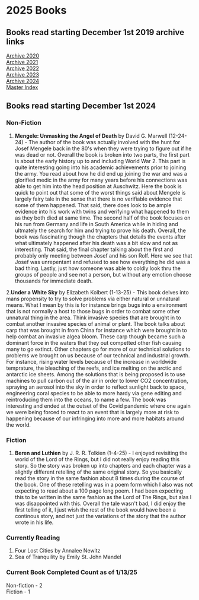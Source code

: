 # 2025 Books

## Books read starting December 1st 2019 archive links

[Archive 2020](https://github.com/Tsukiyonocm/Reading-List/blob/main/README-2020.md)\
[Archive 2021](https://github.com/Tsukiyonocm/Reading-List/blob/main/README-2021.md)\
[Archive 2022](https://github.com/Tsukiyonocm/Reading-List/blob/main/README-2022.md)\
[Archive 2023](https://github.com/Tsukiyonocm/Reading-List/blob/main/README-2023.md)\
[Archive 2024](https://github.com/Tsukiyonocm/Reading-List/blob/main/README-2024.md)\
[Master Index](https://github.com/Tsukiyonocm/Reading-List/blob/main/README-MasterIndex.md)

## Books read starting December 1st 2024

### Non-Fiction

1. <b>Mengele: Unmasking the Angel of Death</b> by David G. Marwell (12-24-24) - The author of the book was actually involved with 
the hunt for Josef Mengele back in the 80's when they were trying to figure out if he was dead or not. Overall the book is broken 
into two parts, the first part is about the early history up to and including World War 2. This part is quite interesting going 
into his academic achievements prior to joining the army. You read about how he did end up joining the war and was a glorified 
medic in the army for many years before his connections was able to get him into the head position at Auschwitz. Here the book 
is quick to point out that some of the worst things said about Mengele is largely fairy tale in the sense that there is no verifiable 
evidence that some of them happened. That said, there does look to be ample evidence into his work with twins and verifying 
what happened to them as they both died at same time. The second half of the book focuses on his run from Germany and life 
in South America while in hiding and ultmately the search for him and trying to prove his death. Overall, the book was fascinating
though the chapters that details the events after what ultimately happened after his death was a bit slow and not as interesting. 
That said, the final chapter talking about the first and probably only meeting between Josef and his son Rolf. Here we see that 
Josef was unrepentant and refused to see how everything he did was a bad thing. Lastly, just how someone was able to coldly look 
thru the groups of people and see not a person, but without any emotion choose thousands for immediate death.

2.<b>Under a White Sky</b> by Elizabeth Kolbert (1-13-25) - This book delves into mans propensity to try to solve problems via either natural or unnatural means. What I mean by this is for instance brings bugs into a environment that is not normally a host to those bugs in order to combat some other unnatural thing in the area. Think invasive species that are brought in to combat another invasive species of animal or plant. The book talks about carp that was brought in from China for instance which were brought in to help combat an invasive algea bloom. These carp though became such a dominant force in the waters that they out competted other fish causing many to go extinct. Other chapters go for more of our technical solutions to problems we brought on us because of our technical and industrial growth. For instance, rising water levels because of the increase in worldwide temprature, the bleaching of the reefs, and ice melting on the arctic and antarctic ice sheets. Among the solutions that is being proposed is to use machines to pull carbon out of the air in order to lower CO2 concentration, spraying an aerosol into the sky in order to reflect sunlight back to space, engineering coral species to be able to more hardy via gene editing and reintroducing them into the oceans, to name a few. The book was interesting and ended at the outset of the Covid pandemic where one again we were being forced to react to an event that is largely more at risk to happening because of our infringing into more and more habitats around the world.

### Fiction
1. <b>Beren and Luthien</b> by J. R. R. Tolkien (1-4-25) - I enjoyed revisiting the world of the Lord of the Rings, but I did not really
enjoy reading this story. So the story was broken up into chapters and each chapter was a slightly different retelling of the same
original story. So you basically read the story in the same fashion about 8 times during the course of the book. One of these retelling 
was in a poem form which I also was not expecting to read about a 100 page long poem. I had been expecting this to be written in the
same fashion as the Lord of The Rings, but alas I was disappointed with this. Overall the tale wasn't bad, I did enjoy the first telling
of it, I just wish the rest of the book would have been a continous story, and not just the variations of the story that the author
wrote in his life.

### Currently Reading

1. Four Lost Cities by Annalee Newitz
2. Sea of Tranquility by Emily St. John Mandel

### Current Book Completed Count as of 1/13/25

Non-fiction - 2\
Fiction - 1
